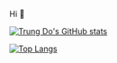 Hi 🥳

[![Trung Do's GitHub stats](https://github-readme-stats.vercel.app/api?username=dothanhtrung&show_icons=true&count_private=true)](https://github.com/anuraghazra/github-readme-stats)

[![Top Langs](https://github-readme-stats.vercel.app/api/top-langs/?username=dothanhtrung&layout=compact)](https://github.com/anuraghazra/github-readme-stats)
